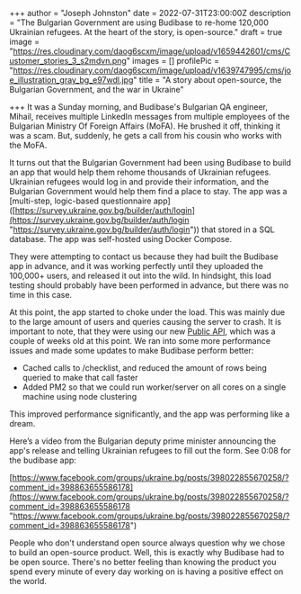 +++
author = "Joseph Johnston"
date = 2022-07-31T23:00:00Z
description = "The Bulgarian Government are using Budibase to re-home 120,000 Ukrainian refugees. At the heart of the story, is open-source."
draft = true
image = "https://res.cloudinary.com/daog6scxm/image/upload/v1659442601/cms/Customer_stories_3_s2mdvn.png"
images = []
profilePic = "https://res.cloudinary.com/daog6scxm/image/upload/v1639747995/cms/joe_illustration_gray_bg_e97wdl.jpg"
title = "A story about open-source, the Bulgarian Government, and the war in Ukraine"

+++
It was a Sunday morning, and Budibase's Bulgarian QA engineer, Mihail, receives multiple LinkedIn messages from multiple employees of the Bulgarian Ministry Of Foreign Affairs (MoFA). He brushed it off, thinking it was a scam. But, suddenly, he gets a call from his cousin who works with the MoFA.

It turns out that the Bulgarian Government had been using Budibase to build an app that would help them rehome thousands of Ukrainian refugees. Ukrainian refugees would log in and provide their information, and the Bulgarian Government would help them find a place to stay.  The app was a \[multi-step, logic-based questionnaire app\]([https://survey.ukraine.gov.bg/builder/auth/login](https://survey.ukraine.gov.bg/builder/auth/login "https://survey.ukraine.gov.bg/builder/auth/login")) that stored in a SQL database. The app was self-hosted using Docker Compose.

They were attempting to contact us because they had built the Budibase app in advance, and it was working perfectly until they uploaded the 100,000+ users, and released it out into the wild. In hindsight, this load testing should probably have been performed in advance, but there was no time in this case.

At this point, the app started to choke under the load. This was mainly due to the large amount of users and queries causing the server to crash. It is important to note, that they were using our new [Public API](https://docs.budibase.com/docs/public-api "public api"), which was a couple of weeks old at this point. We ran into some more performance issues and made some updates to make Budibase perform better:

* Cached calls to /checklist, and reduced the amount of rows being queried to make that call faster
* Added PM2 so that we could run worker/server on all cores on a single machine using node clustering

This improved performance significantly, and the app was performing like a dream.

Here’s a video from the Bulgarian deputy prime minister announcing the app's release and telling Ukrainian refugees to fill out the form. See 0:08 for the budibase app:

[https://www.facebook.com/groups/ukraine.bg/posts/398022855670258/?comment_id=398863655586178](https://www.facebook.com/groups/ukraine.bg/posts/398022855670258/?comment_id=398863655586178 "https://www.facebook.com/groups/ukraine.bg/posts/398022855670258/?comment_id=398863655586178")

People who don't understand open source always question why we chose to build an open-source product. Well, this is exactly why Budibase had to be open source. There's no better feeling than knowing the product you spend every minute of every day working on is having a positive effect on the world.